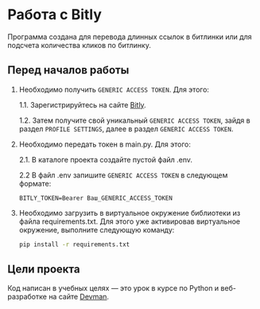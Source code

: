 # Работа с Bitly

Программа создана для перевода длинных ссылок в битлинки или для подсчета количества кликов по битлинку.

## Перед началов работы
1. Необходимо получить `GENERIC ACCESS TOKEN`. Для этого:

    1.1. Зарегистрируйтесь на сайте [Bitly](https://bit.ly).

    1.2. Затем получите свой уникальный `GENERIC ACCESS TOKEN`, 
    зайдя в раздел `PROFILE SETTINGS`, 
    далее в раздел `GENERIC ACCESS TOKEN`.

2. Необходимо передать токен в main.py. Для этого:

    2.1. В каталоге проекта создайте пустой файл .env.

    2.2 В файл .env запишите `GENERIC ACCESS TOKEN` в следующем формате:

    ```
    BITLY_TOKEN=Bearer Ваш_GENERIC_ACCESS_TOKEN
    ```
3. Необходимо загрузить в виртуальное окружение библиотеки из файла requirements.txt. 
Для этого уже активировав виртуальное окружение, выполните следующую команду:

    ```bash
    pip install -r requirements.txt
    ```
## Цели проекта

Код написан в учебных целях — это урок в курсе по Python и веб-разработке на сайте [Devman](https://dvmn.org).
